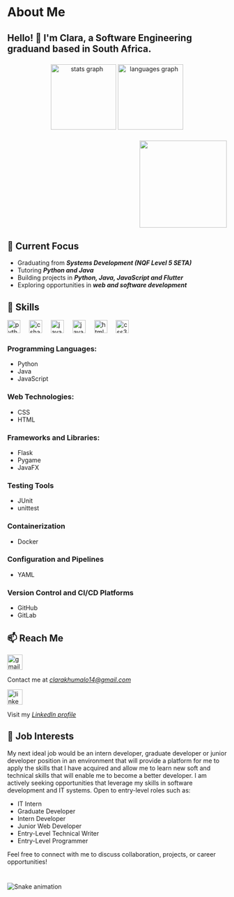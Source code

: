 # About Me

<h2 align="left">
Hello! 👋 I'm Clara, a Software Engineering graduand based in South Africa.</h2>

###

<div align="center">
  <img src="https://github-readme-stats.vercel.app/api?username=clarakhumalo&hide_title=false&hide_rank=false&show_icons=true&include_all_commits=true&count_private=true&disable_animations=false&theme=dracula&locale=en&hide_border=false" height="150" alt="stats graph" />
  <img src="https://github-readme-stats.vercel.app/api/top-langs?username=clarakhumalo&locale=en&hide_title=false&layout=compact&card_width=320&langs_count=5&theme=dracula&hide_border=false" height="150" alt="languages graph" />
</div>


###
<div align="right">
<img height="200px" margin-top="200px" src="https://i.giphy.com/media/v1.Y2lkPTc5MGI3NjExNXd2NGJkMGFtZXl5aGhmYWNoZXN3eHc3bDZudmR0OGVoZmpvZXk1YiZlcD12MV9pbnRlcm5hbF9naWZfYnlfaWQmY3Q9Zw/DIGHroMnlIT5mocAmS/giphy.gif"  />
</div>

## 🔭 Current Focus
- Graduating from **_Systems Development (NQF Level 5 SETA)_**
- Tutoring **_Python and Java_**
- Building projects in **_Python, Java, JavaScript and Flutter_**
- Exploring opportunities in **_web and software development_**

## 🌱 Skills

<div align="left">
  <img src="https://cdn.jsdelivr.net/gh/devicons/devicon/icons/python/python-original.svg" height="30" alt="python logo"  />
  <img width="12" />
  <img src="https://cdn.jsdelivr.net/gh/devicons/devicon/icons/csharp/csharp-original.svg" height="30" alt="csharp logo"  />
    <img width="12" />
  <img src="https://cdn.jsdelivr.net/gh/devicons/devicon/icons/javascript/javascript-original.svg" height="30" alt="javascript logo"  />
  <img width="12" />
  <img src="https://cdn.jsdelivr.net/gh/devicons/devicon/icons/java/java-original.svg" height="30" alt="java logo"  />
  <img width="12" />
<!--   <img src="https://cdn.jsdelivr.net/gh/devicons/devicon/icons/typescript/typescript-original.svg" height="30" alt="typescript logo"  />
  <img width="12" /> 
  <img src="https://cdn.jsdelivr.net/gh/devicons/devicon/icons/react/react-original.svg" height="30" alt="react logo"  />
  <img width="12" />-->
  <img src="https://cdn.jsdelivr.net/gh/devicons/devicon/icons/html5/html5-original.svg" height="30" alt="html5 logo"  />
  <img width="12" />
  <img src="https://cdn.jsdelivr.net/gh/devicons/devicon/icons/css3/css3-original.svg" height="30" alt="css3 logo"  />
</div>

### Programming Languages:
- Python
- Java
- JavaScript
### Web Technologies: 
- CSS
- HTML
### Frameworks and Libraries:
- Flask
- Pygame
- JavaFX
### Testing Tools
- JUnit
- unittest
### Containerization
- Docker
### Configuration and Pipelines
- YAML
### Version Control and CI/CD Platforms
- GitHub
- GitLab

###
## 📫 Reach Me

<div align="left">
<!--   <img src="https://img.shields.io/static/v1?message=Youtube&logo=youtube&label=&color=FF0000&logoColor=white&labelColor=&style=for-the-badge" height="35" alt="youtube logo"  />
  <img src="https://img.shields.io/static/v1?message=Instagram&logo=instagram&label=&color=E4405F&logoColor=white&labelColor=&style=for-the-badge" height="35" alt="instagram logo"  />
  <img src="https://img.shields.io/static/v1?message=Twitch&logo=twitch&label=&color=9146FF&logoColor=white&labelColor=&style=for-the-badge" height="35" alt="twitch logo"  />
  <img src="https://img.shields.io/static/v1?message=Discord&logo=discord&label=&color=7289DA&logoColor=white&labelColor=&style=for-the-badge" height="35" alt="discord logo"  /> -->

  <img src="https://img.shields.io/static/v1?message=Gmail&logo=gmail&label=&color=D14836&logoColor=white&labelColor=&style=for-the-badge" height="35" alt="gmail logo"  /><p>Contact me at <a href="mailto: clarakhumalo14@gmail.com"><em>clarakhumalo14@gmail.com</em></a></p>
  <img src="https://img.shields.io/static/v1?message=LinkedIn&logo=linkedin&label=&color=0077B5&logoColor=white&labelColor=&style=for-the-badge" height="35" alt="linkedin logo"/> <p>Visit my <a href="www.linkedin.com/in/clara-juana-khumalo-4b6082237"><em>LinkedIn profile</em></a></p>
</div>
<!-- - **_LinkedIn_**: www.linkedin.com/in/clara-juana-khumalo-4b6082237
- **_Email_**: clarakhumalo14@gmail.com -->

## 💼 Job Interests
My next ideal job would be an intern developer, graduate developer or junior developer position in an environment that will provide a platform for me to apply the skills that I have acquired and allow me to learn new soft and technical skills that will enable me to become a better developer. I am actively seeking opportunities that leverage my skills in software development and IT systems. Open to entry-level roles such as:

- IT Intern
- Graduate Developer
- Intern Developer
- Junior Web Developer
- Entry-Level Technical Writer
- Entry-Level Programmer

Feel free to connect with me to discuss collaboration, projects, or career opportunities!
###


<br clear="both">

<img src="https://raw.githubusercontent.com/maurodesouza/maurodesouza/output/snake.svg" alt="Snake animation" />

###
